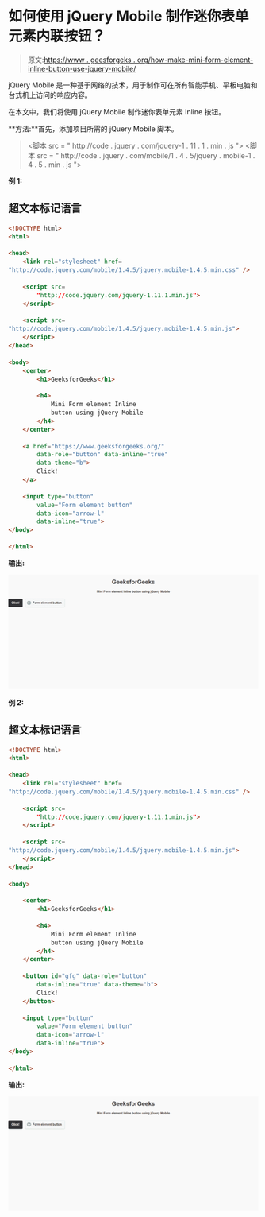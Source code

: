 # 如何使用 jQuery Mobile 制作迷你表单元素内联按钮？

> 原文:[https://www . geesforgeks . org/how-make-mini-form-element-inline-button-use-jquery-mobile/](https://www.geeksforgeeks.org/how-to-make-mini-form-element-inline-button-using-jquery-mobile/)

jQuery Mobile 是一种基于网络的技术，用于制作可在所有智能手机、平板电脑和台式机上访问的响应内容。

在本文中，我们将使用 jQuery Mobile 制作迷你表单元素 Inline 按钮。

**方法:**首先，添加项目所需的 jQuery Mobile 脚本。

> <link rel="”stylesheet”" href="”http://code.jquery.com/mobile/1.4.5/jquery.mobile-1.4.5.min.css”/">
> <脚本 src = " http://code . jquery . com/jquery-1 . 11 . 1 . min . js "></脚本>
> <脚本 src = " http://code . jquery . com/mobile/1 . 4 . 5/jquery . mobile-1 . 4 . 5 . min . js "></脚本>

**例 1:**

## 超文本标记语言

```html
<!DOCTYPE html>
<html>

<head>
    <link rel="stylesheet" href=
"http://code.jquery.com/mobile/1.4.5/jquery.mobile-1.4.5.min.css" />

    <script src=
        "http://code.jquery.com/jquery-1.11.1.min.js">
    </script>

    <script src=
"http://code.jquery.com/mobile/1.4.5/jquery.mobile-1.4.5.min.js">
    </script>
</head>

<body>
    <center>
        <h1>GeeksforGeeks</h1>

        <h4>
            Mini Form element Inline 
            button using jQuery Mobile
        </h4>
    </center>

    <a href="https://www.geeksforgeeks.org/"
        data-role="button" data-inline="true"
        data-theme="b">
        Click!
    </a>

    <input type="button" 
        value="Form element button" 
        data-icon="arrow-l" 
        data-inline="true">
</body>

</html>
```

**输出:**

![](img/56023eaaba62b26edb8ea0e8ed086d0d.png)

**例 2:**

## 超文本标记语言

```html
<!DOCTYPE html>
<html>

<head>
    <link rel="stylesheet" href=
"http://code.jquery.com/mobile/1.4.5/jquery.mobile-1.4.5.min.css" />

    <script src=
        "http://code.jquery.com/jquery-1.11.1.min.js">
    </script>

    <script src=
"http://code.jquery.com/mobile/1.4.5/jquery.mobile-1.4.5.min.js">
    </script>
</head>

<body>

    <center>
        <h1>GeeksforGeeks</h1>

        <h4>
            Mini Form element Inline 
            button using jQuery Mobile
        </h4>
    </center>

    <button id="gfg" data-role="button"
        data-inline="true" data-theme="b">
        Click!
    </button>

    <input type="button" 
        value="Form element button" 
        data-icon="arrow-l" 
        data-inline="true">
</body>

</html>
```

**输出:**

![](img/56023eaaba62b26edb8ea0e8ed086d0d.png)